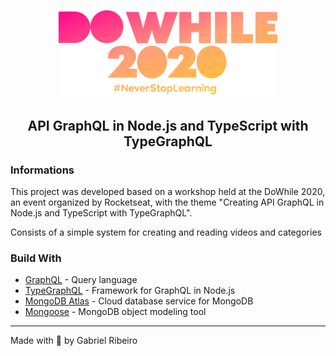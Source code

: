 <p align="center">
  <img width="350" src=".github/dowhile-logo.png" />
</p>

<h2 align="center">
  <b>API GraphQL in Node.js and TypeScript with TypeGraphQL</b>
</h2>

### Informations

This project was developed based on a workshop held at the DoWhile 2020, an event organized by Rocketseat, with the theme "Creating API GraphQL in Node.js and TypeScript with TypeGraphQL".

Consists of a simple system for creating and reading videos and categories

### Build With
  - [GraphQL](https://graphql.org) - Query language
  - [TypeGraphQL](https://typegraphql.com) - Framework for GraphQL in Node.js
  - [MongoDB Atlas](https://cloud.mongodb.com) - Cloud database service for MongoDB
  - [Mongoose](https://mongoosejs.com) - MongoDB object modeling tool

---

Made with :sparkling_heart: by Gabriel Ribeiro